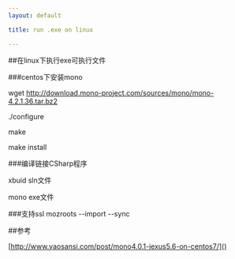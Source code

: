```yaml
---
layout: default

title: run .exe on linux

---
```


##在linux下执行exe可执行文件

###centos下安装mono

wget http://download.mono-project.com/sources/mono/mono-4.2.1.36.tar.bz2

./configure

make

make install

###编译链接CSharp程序

xbuid sln文件

mono exe文件

###支持ssl
mozroots --import --sync

##参考

[http://www.yaosansi.com/post/mono4.0.1-jexus5.6-on-centos7/]()




